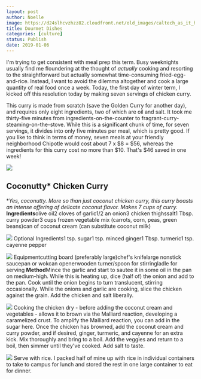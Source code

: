 ```yaml
---
layout: post
author: Noelle
image: https://d24slhcvzhzz82.cloudfront.net/old_images/caltech_as_it_happens/6a0105349b8251970b022ad3ad1173200d.jpg
title: Dourmet Dishes
categories: [culture]
status: Publish
date: 2019-01-06
---
```


I'm trying to get consistent with meal prep this term. Busy weeknights usually find me floundering at the thought of *actually* cooking and resorting to the straightforward but actually somewhat time-consuming fried-egg-and-rice. Instead, I want to avoid the dilemma altogether and cook a large quantity of real food once a week. Today, the first day of winter term, I kicked off this resolution today by making seven servings of chicken curry.

This curry is made from scratch (save the Golden Curry for another day), and requires only eight ingredients, two of which are oil and salt. It took me thirty-five minutes from ingredients-on-the-counter to fragrant-curry-steaming-on-the-stove. While this is a significant chunk of time, for seven servings, it divides into only five minutes per meal, which is pretty good. If you like to think in terms of money, seven meals at your friendly neighborhood Chipotle would cost about 7 x $8 = $56, whereas the ingredients for this curry cost no more than $10. That's $46 saved in one week!


![](https://d24slhcvzhzz82.cloudfront.net/old_images/caltech_as_it_happens/6a0105349b8251970b022ad3ad117b200d.jpg)
## Coconutty* Chicken Curry
**Yes, coconutty. More so than just coconut chicken curry, this curry boasts an intense offering of delicate coconut flavor.*
*Makes 7 cups of curry.*
**Ingredients**olive oil2 cloves of garlic1/2 an onion3 chicken thighssalt1 Tbsp. curry powder3 cups frozen vegetable mix (carrots, corn, peas, green beans)can of coconut cream (can substitute coconut milk)


![](https://d24slhcvzhzz82.cloudfront.net/old_images/caltech_as_it_happens/6a0105349b8251970b022ad3cc4829200b.jpg)
Optional Ingredients1 tsp. sugar1 tsp. minced ginger1 Tbsp. turmeric1 tsp. cayenne pepper


![](https://d24slhcvzhzz82.cloudfront.net/old_images/caltech_as_it_happens/6a0105349b8251970b022ad3cc482d200b.jpg)
Equipmentcutting board (preferably large)chef's knifelarge nonstick saucepan or wokcan openerwooden turner/spoon for stirringladle for serving
**Method**Mince the garlic and start to sautee it in some oil in the pan on medium-high. While this is heating up, dice (half of) the onion and add to the pan. Cook until the onion begins to turn translucent, stirring occasionally. While the onions and garlic are cooking, slice the chicken against the grain. Add the chicken and salt liberally.


![](https://d24slhcvzhzz82.cloudfront.net/old_images/caltech_as_it_happens/6a0105349b8251970b022ad3cc4835200b.jpg)
Cooking the chicken dry - before adding the coconut cream and vegetables - allows it to brown via the Malliard reaction, developing a caramelized crust. To amplify the Malliard reaction, you can add in the sugar here. Once the chicken has browned, add the coconut cream and curry powder, and if desired, ginger, turmeric, and cayenne for an extra kick. Mix thoroughly and bring to a boil. Add the veggies and return to a boil, then simmer until they've cooked. Add salt to taste.


![](https://d24slhcvzhzz82.cloudfront.net/old_images/caltech_as_it_happens/6a0105349b8251970b022ad3cc4825200b.jpg)
Serve with rice. I packed half of mine up with rice in individual containers to take to campus for lunch and stored the rest in one large container to eat for dinner.

